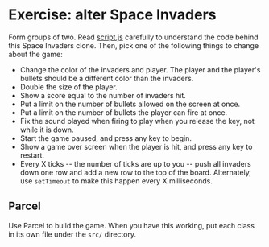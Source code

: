 # Exercise: alter Space Invaders

Form groups of two. Read [script.js](script.js) carefully to understand the code behind this Space Invaders clone. Then, pick one of the following things to change about the game:

* Change the color of the invaders and player. The player and the player's bullets should be a different color than the invaders.
* Double the size of the player.
* Show a score equal to the number of invaders hit.
* Put a limit on the number of bullets allowed on the screen at once.
* Put a limit on the number of bullets the player can fire at once.
* Fix the sound played when firing to play when you release the key, not while it is down.
* Start the game paused, and press any key to begin.
* Show a game over screen when the player is hit, and press any key to restart.
* Every X ticks -- the number of ticks are up to you -- push all invaders down one row and add a new row to the top of the board. Alternately, use `setTimeout` to make this happen every X milliseconds.

## Parcel

Use Parcel to build the game. When you have this working, put each class in its own file under the `src/` directory.
